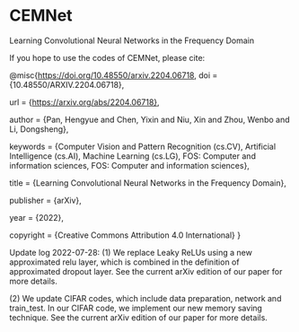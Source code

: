 # CEMNet
Learning Convolutional Neural Networks in the Frequency Domain

If you hope to use the codes of CEMNet, please cite:

@misc{https://doi.org/10.48550/arxiv.2204.06718,
  doi = {10.48550/ARXIV.2204.06718},
  
  url = {https://arxiv.org/abs/2204.06718},
  
  author = {Pan, Hengyue and Chen, Yixin and Niu, Xin and Zhou, Wenbo and Li, Dongsheng},
  
  keywords = {Computer Vision and Pattern Recognition (cs.CV), Artificial Intelligence (cs.AI), Machine Learning (cs.LG), FOS: Computer and information sciences, FOS: Computer and information sciences},
  
  title = {Learning Convolutional Neural Networks in the Frequency Domain},
  
  publisher = {arXiv},
  
  year = {2022},
  
  copyright = {Creative Commons Attribution 4.0 International}
}


Update log 2022-07-28:
(1) We replace Leaky ReLUs using a new approximated relu layer, which is combined in the definition of approximated dropout layer. See the current arXiv edition of our paper for more details. 

(2) We update CIFAR codes, which include data preparation, network and train_test. In our CIFAR code, we implement our new memory saving technique. See the current arXiv edition of our paper for more details.

